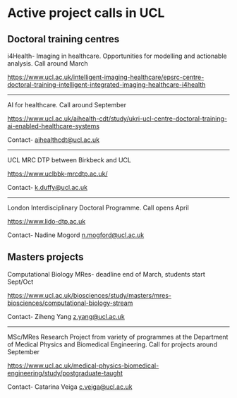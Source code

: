 # Active project calls in UCL

## Doctoral training centres

i4Health- Imaging in healthcare. Opportunities for modelling and actionable analysis. Call around March

https://www.ucl.ac.uk/intelligent-imaging-healthcare/epsrc-centre-doctoral-training-intelligent-integrated-imaging-healthcare-i4health

---

AI for healthcare. Call around September

https://www.ucl.ac.uk/aihealth-cdt/study/ukri-ucl-centre-doctoral-training-ai-enabled-healthcare-systems

Contact- aihealthcdt@ucl.ac.uk

---

UCL MRC DTP between Birkbeck and UCL

https://www.uclbbk-mrcdtp.ac.uk/

Contact- k.duffy@ucl.ac.uk

---

London Interdisciplinary Doctoral Programme. Call opens April

https://www.lido-dtp.ac.uk

Contact- Nadine Mogord n.mogford@ucl.ac.uk



## Masters projects

Computational Biology MRes- deadline end of March, students start Sept/Oct

https://www.ucl.ac.uk/biosciences/study/masters/mres-biosciences/computational-biology-stream

Contact- Ziheng Yang z.yang@ucl.ac.uk 

---

MSc/MRes Research Project from variety of programmes at the Department of Medical Physics and Biomedical Engineering. Call for projects around September

https://www.ucl.ac.uk/medical-physics-biomedical-engineering/study/postgraduate-taught

Contact- Catarina Veiga c.veiga@ucl.ac.uk



